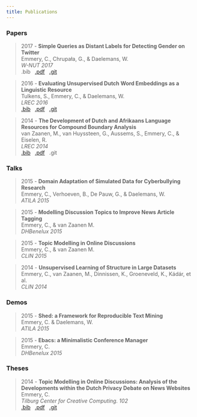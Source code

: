 ```yaml
---
title: Publications
---
```


### Papers

> 2017 - **Simple Queries as Distant Labels for Detecting Gender on Twitter** <br>
  Emmery, C., Chrupała, G., & Daelemans, W. <br>
  *W-NUT 2017* <br>
  .bib &nbsp;
  [.pdf](https://arxiv.org/pdf/1607.00225.pdf) &nbsp;
  [.git](https://github.com/clips/dutchembeddings)

> 2016 - **Evaluating Unsupervised Dutch Word Embeddings as a Linguistic Resource** <br>
  Tulkens, S., Emmery, C., & Daelemans, W. <br>
  *LREC 2016* <br>
  [.bib](http://www.clips.uantwerpen.be/biblio/export/bibtex/1828n) &nbsp;
  [.pdf](http://noisy-text.github.io/2017/pdf/WNUT07.pdf) &nbsp;
  [.git](https://github.com/cmry/simple-queries)

> 2014 - **The Development of Dutch and Afrikaans Language Resources for Compound Boundary Analysis** <br>
  van Zaanen, M., van Huyssteen, G., Aussems, S., Emmery, C., & Eiselen, R. <br>
  *LREC 2014* <br>
  [.bib](http://www.clips.uantwerpen.be/biblio/export/bibtex/1884) &nbsp;
  [.pdf](http://ilk.uvt.nl/menno/files/docs/p_lrec14.pdf) &nbsp;
  .git

### Talks

> 2015 - **Domain Adaptation of Simulated Data for Cyberbullying Research** <br>
  Emmery, C., Verhoeven, B., De Pauw, G., & Daelemans, W. <br>
  *ATILA 2015*

> 2015 - **Modelling Discussion Topics to Improve News Article Tagging** <br>
  Emmery, C., & van Zaanen M. <br>
  *DHBenelux 2015*

> 2015 - **Topic Modelling in Online Discussions** <br>
  Emmery, C., & van Zaanen M. <br>
  *CLIN 2015*

> 2014 - **Unsupervised Learning of Structure in Large Datasets** <br>
  Emmery, C., van Zaanen, M., Dinnissen, K., Groeneveld, K., Kádár, et al. <br>
  *CLIN 2014*

### Demos

> 2015 - **Shed: a Framework for Reproducible Text Mining** <br>
  Emmery, C. & Daelemans, W. <br>
  *ATILA 2015*

> 2015 - **Ebacs: a Minimalistic Conference Manager** <br>
  Emmery, C. <br>
  *DHBenelux 2015*

### Theses

> 2014 - **Topic Modelling in Online Discussions: Analysis of the Developments within the Dutch Privacy Debate on News Websites** <br>
  Emmery, C. <br>
  *Tilburg Center for Creative Computing. 102* <br>
  [.bib](https://www.worldcat.org/title/topic-modelling-in-online-discussions-analysis-of-the-developments-within-the-dutch-privacy-debate-on-news-websites/oclc/894803324&referer=brief_results) &nbsp;
  [.pdf](http://arno.uvt.nl/show.cgi?fid=135375) &nbsp;
  [.git](https://www.github.com/cmry/aivb)
